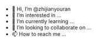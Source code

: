 - 👋 Hi, I’m @zhijianyouran
- 👀 I’m interested in ...
- 🌱 I’m currently learning ...
- 💞️ I’m looking to collaborate on ...
- 📫 How to reach me ...

<!---
zhijianyouran/zhijianyouran is a ✨ special ✨ repository because its `README.md` (this file) appears on your GitHub profile.
You can click the Preview link to take a look at your changes.
--->
